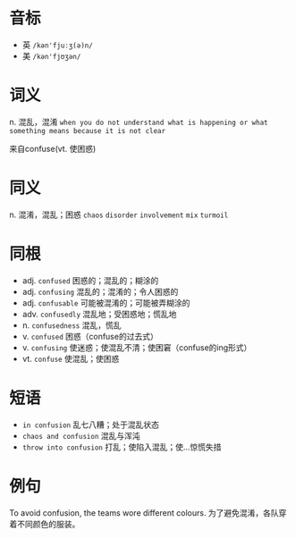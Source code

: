 # 音标

- 英 `/kən'fjuːʒ(ə)n/`
- 美 `/kən'fjʊʒən/`

# 词义

n. 混乱，混淆
`when you do not understand what is happening or what something means because it is not clear`



来自confuse(vt. 使困惑)

# 同义

n. 混淆，混乱；困惑
`chaos` `disorder` `involvement` `mix` `turmoil`

# 同根

- adj. `confused` 困惑的；混乱的；糊涂的
- adj. `confusing` 混乱的；混淆的；令人困惑的
- adj. `confusable` 可能被混淆的；可能被弄糊涂的
- adv. `confusedly` 混乱地；受困惑地；慌乱地
- n. `confusedness` 混乱，慌乱
- v. `confused` 困惑（confuse的过去式）
- v. `confusing` 使迷惑；使混乱不清；使困窘（confuse的ing形式）
- vt. `confuse` 使混乱；使困惑

# 短语

- `in confusion` 乱七八糟；处于混乱状态
- `chaos and confusion` 混乱与浑沌
- `throw into confusion` 打乱；使陷入混乱；使…惊慌失措

# 例句

To avoid confusion, the teams wore different colours.
为了避免混淆，各队穿着不同颜色的服装。


